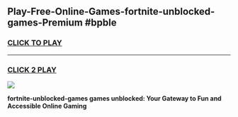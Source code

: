 
## Play-Free-Online-Games-fortnite-unblocked-games-Premium #bpble
<h3>
<a href="https://premium.freeplayer.one?title=fortnite-unblocked-games&ref=8M">CLICK TO PLAY</a></h3>
<hr>

<h3>
<a href="https://premium.freeplayer.one?title=fortnite-unblocked-games&ref=8M">CLICK 2 PLAY</a>
  
</h3>

<a href="https://premium.freeplayer.one?title=fortnite-unblocked-games&ref=8M"><img src="https://clearcache.store/games.png"></a>


**fortnite-unblocked-games games unblocked: Your Gateway to Fun and Accessible Online Gaming**
